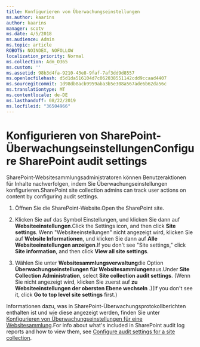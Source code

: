 ```yaml
---
title: Konfigurieren von Überwachungseinstellungen
ms.author: kaarins
author: kaarins
manager: scotv
ms.date: 4/5/2018
ms.audience: Admin
ms.topic: article
ROBOTS: NOINDEX, NOFOLLOW
localization_priority: Normal
ms.collection: Adm_O365
ms.custom: ''
ms.assetid: 98b3d4fa-9210-43e8-9faf-7af3dd9d8557
ms.openlocfilehash: d5d1da516104d7c062038551142cdd9ccaad4407
ms.sourcegitcommit: 1d98db8acb9959aba3b5e308a567ade6b62da56c
ms.translationtype: MT
ms.contentlocale: de-DE
ms.lasthandoff: 08/22/2019
ms.locfileid: "36504966"
---
```

# <a name="configure-sharepoint-audit-settings"></a><span data-ttu-id="7ee9e-102">Konfigurieren von SharePoint-Überwachungseinstellungen</span><span class="sxs-lookup"><span data-stu-id="7ee9e-102">Configure SharePoint audit settings</span></span>

<span data-ttu-id="7ee9e-103">SharePoint-Websitesammlungsadministratoren können Benutzeraktionen für Inhalte nachverfolgen, indem Sie Überwachungseinstellungen konfigurieren.</span><span class="sxs-lookup"><span data-stu-id="7ee9e-103">SharePoint site collection admins can track user actions on content by configuring audit settings.</span></span>
  
1. <span data-ttu-id="7ee9e-104">Öffnen Sie die SharePoint-Website.</span><span class="sxs-lookup"><span data-stu-id="7ee9e-104">Open the SharePoint site.</span></span>
    
2. <span data-ttu-id="7ee9e-105">Klicken Sie auf das Symbol Einstellungen, und klicken Sie dann auf **Websiteeinstellungen**.</span><span class="sxs-lookup"><span data-stu-id="7ee9e-105">Click the Settings icon, and then click **Site settings**.</span></span> <span data-ttu-id="7ee9e-106">Wenn "Websiteeinstellungen" nicht angezeigt wird, klicken Sie auf **Website Informationen**, und klicken Sie dann auf **Alle Websiteeinstellungen anzeigen**.</span><span class="sxs-lookup"><span data-stu-id="7ee9e-106">If you don't see "Site settings," click **Site information**, and then click **View all site settings**.</span></span>
    
3. <span data-ttu-id="7ee9e-107">Wählen Sie unter **Websitesammlungsverwaltung**die Option **Überwachungseinstellungen für Websitesammlungen**aus.</span><span class="sxs-lookup"><span data-stu-id="7ee9e-107">Under **Site Collection Administration**, select **Site collection audit settings**.</span></span> <span data-ttu-id="7ee9e-108">(Wenn Sie nicht angezeigt wird, klicken Sie zuerst auf **zu Websiteeinstellungen der obersten Ebene wechseln** .)</span><span class="sxs-lookup"><span data-stu-id="7ee9e-108">(If you don't see it, click **Go to top level site settings** first.)</span></span> 
    
<span data-ttu-id="7ee9e-109">Informationen dazu, was in SharePoint-Überwachungsprotokollberichten enthalten ist und wie diese angezeigt werden, finden Sie unter [Konfigurieren von Überwachungseinstellungen für eine Websitesammlung](https://go.microsoft.com/fwlink/?linkid=404050).</span><span class="sxs-lookup"><span data-stu-id="7ee9e-109">For info about what's included in SharePoint audit log reports and how to view them, see [Configure audit settings for a site collection](https://go.microsoft.com/fwlink/?linkid=404050).</span></span>
  

